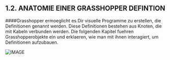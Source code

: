 ## 1.2. ANATOMIE EINER GRASSHOPPER DEFINTION

####Grasshopper  ermoeglicht es Dir visuelle Programme zu erstellen, die Definitionen genannt werden. Diese Definitionen bestehen aus Knoten, die mit Kabeln verbunden werden. Die folgenden Kapitel fuehren Grasshopperobjekte ein und erklaeren, wie man mit ihnen interagiert, um Definitionen aufzubauen.

![IMAGE](images/1-2/1-2_001-anatomy-of-definition.png)
